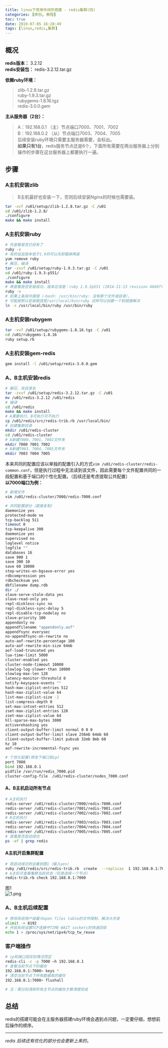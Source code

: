```yaml
---
title: linux下常用中间件搭建 - redis集群(四)
categories: [原创, 教程]
toc: true
date: 2019-07-05 16:28:49
tags: [linux,redis,集群]
---
```


## 概况
**redis版本：** 3.2.12  
**redis安装包：** redis-3.2.12.tar.gz  
<!--more-->
**依赖ruby环境：**  
> zlib-1.2.8.tar.gz  
> ruby-1.9.3.tar.gz  
> rubygems-1.8.16.tgz  
> redis-3.0.0.gem  

**主从服务器（2台）：**  
> A：192.168.0.1 （主）节点端口7000、7001、7002  
> B：192.168.0.2 （从）节点端口7003、7004、7005  
> 后续安装ruby环境只需要主服务器需要，会标出。  
**如果只有1台**，redis服务节点还是6个，下面所有需要在两台服务器上分别操作的步骤在这台服务器上都要执行一遍。



## 步骤
### A主机安装zlib
> B主机最好也安装一下，否则后续安装Nginx的时候也需要装。

```bash
tar -xvf /u01/setup/zlib-1.2.8.tar.gz -C /u01
cd /u01/zlib-1.2.8/
./configure
make && make install
```


### A主机安装ruby


```bash
# 先查看是否已经有了
ruby -v
# 有的话且版本低于1.9的可以先卸载掉再装
yum remove ruby
# 解压、编译
tar -zxvf /u01/setup/ruby-1.9.3.tar.gz -C /u01
cd /u01/ruby-1.9.3-p551/
./configure
make && make install
# 再查看是否安装成功，版本应该是：ruby 1.9.3p551 (2014-11-13 revision 48407) [x86_64-linux]
ruby -v
# 如果上条指令报错（-bash: /usr/bin/ruby: 没有那个文件或目录），
# 可能是默认安装路径是/usr/local/bin/ruby 这样可以创建一个软链接解决
ln -s /usr/local/bin/ruby /usr/bin/ruby

```
### A主机安装rubygem

```bash
tar -xvf /u01/setup/rubygems-1.8.16.tgz -C /u01
cd /u01/rubygems-1.8.16
ruby setup.rb
```

### A主机安装gem-redis

```bash
gem install -l /u01/setup/redis-3.0.0.gem
```

### A、B主机安装redis
 

```bash
# 解压、改目录名
tar -zxvf /u01/setup/redis-3.2.12.tar.gz -C /u01
mv /u01/redis-3.2.12 /u01/redis
# 编译
cd /u01/redis
make && make install
# A需要执行、B可执行可不执行
cp /u01/redis/src/redis-trib.rb /usr/local/bin/
# 创建集群目录
mkdir /u01/redis-cluster
cd /u01/redis-cluster
# A新建7000、7001、7002文件夹
mkdir 7000 7001 7002
# B新建7003、7004、7005文件夹
mkdir 7003 7004 7005
```

本来共同的配置应该以单独的配置引入的方式`vim /u01/redis-cluster/redis-common.conf`，但是执行过程中无法读到该文件，因此需要每个文件配置共同的一段配置和基于端口的个性化配置。（后续还是考虑提取公共配置）  
**以7000端口为例：**
```bash
# 新增文件
vim /u01/redis-cluster/7000/redis-7000.conf

# 共同配置部分（直接复制）
daemonize yes
protected-mode no
tcp-backlog 511
timeout 0
tcp-keepalive 300
daemonize yes
supervised no
loglevel notice
logfile ""
databases 16
save 900 1
save 300 10
save 60 10000
stop-writes-on-bgsave-error yes
rdbcompression yes
rdbchecksum yes
dbfilename dump.rdb
dir ./
slave-serve-stale-data yes
slave-read-only yes
repl-diskless-sync no
repl-diskless-sync-delay 5
repl-disable-tcp-nodelay no
slave-priority 100
appendonly no
appendfilename "appendonly.aof"
appendfsync everysec
no-appendfsync-on-rewrite no
auto-aof-rewrite-percentage 100
auto-aof-rewrite-min-size 64mb
aof-load-truncated yes
lua-time-limit 5000
cluster-enabled yes
cluster-node-timeout 10000
slowlog-log-slower-than 10000
slowlog-max-len 128
latency-monitor-threshold 0
notify-keyspace-events ""
hash-max-ziplist-entries 512
hash-max-ziplist-value 64
list-max-ziplist-size -2
list-compress-depth 0
set-max-intset-entries 512
zset-max-ziplist-entries 128
zset-max-ziplist-value 64
hll-sparse-max-bytes 3000
activerehashing yes
client-output-buffer-limit normal 0 0 0
client-output-buffer-limit slave 256mb 64mb 60
client-output-buffer-limit pubsub 32mb 8mb 60
hz 10
aof-rewrite-incremental-fsync yes

# 个性化配置(修改下端口和ip)
port 7000
bind 192.168.0.1
pidfile /var/run/redis_7000.pid
cluster-config-file  /u01/redis-cluster/nodes_7000.conf
```

#### A、B主机启动所有节点

```bash
# A主机执行
redis-server /u01/redis-cluster/7000/redis-7000.conf
redis-server /u01/redis-cluster/7001/redis-7001.conf
redis-server /u01/redis-cluster/7002/redis-7002.conf
# B主机执行
redis-server /u01/redis-cluster/7003/redis-7003.conf
redis-server /u01/redis-cluster/7004/redis-7004.conf
redis-server /u01/redis-cluster/7005/redis-7005.conf
# 查看是否启动成功
ps -ef | grep redis
```

#### A主机开启集群配置

```bash
# 若启动成功则会看到图1（输入yes)
ruby /u01/redis/src/redis-trib.rb  create  --replicas  1 192.168.0.1:7000 192.168.0.1:7001 192.168.0.1:7002 192.168.0.2:7003 192.168.0.2:7004 192.168.0.2:7005
# A主机可查看集群当前状态（任意选择一个节点）
redis-trib.rb check 192.168.0.1:7000
```
图1  
![1.png](https://i.loli.net/2019/07/05/5d1f16c938e0e79458.png)








### A、B主机后续配置
```bash
# 修改系统用户级最大open files table的文件限制，解决大并发
ulimit -n 8192
# 开启系统设置TCP连接中TIME-WAIT sockets的快速回收
echo 1 > /proc/sys/net/ipv4/tcp_tw_reuse
```

### 客户端操作

```bash
# ip和端口视实际情况而定
redis-cli -c -p 7000 –h 192.168.0.1
# 查看当前节点下的缓存
192.168.0.1:7000> keys *
# 清空当前节点下所有数据库的缓存
192.168.0.1:7000> flushall

# 注：需分别清除所有主节点的缓存才算清理完成
```


## 总结
redis的搭建可能会在主服务器搭建ruby环境会遇到点问题，一定要仔细，想想前后操作的顺序。

----
*redis 后续还有优化的部分也会更新上来的。*
